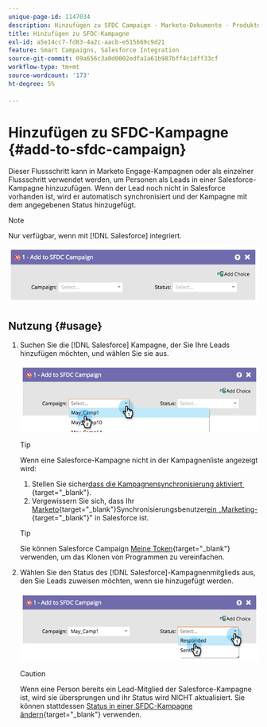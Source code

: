 ```yaml
---
unique-page-id: 1147034
description: Hinzufügen zu SFDC Campaign - Marketo-Dokumente - Produktdokumentation
title: Hinzufügen zu SFDC-Kampagne
exl-id: a5e14cc7-fd83-4a2c-aacb-e515669c9d21
feature: Smart Campaigns, Salesforce Integration
source-git-commit: 09a656c3a0d0002edfa1a61b987bff4c1dff33cf
workflow-type: tm+mt
source-wordcount: '173'
ht-degree: 5%

---
```


# Hinzufügen zu SFDC-Kampagne {#add-to-sfdc-campaign}

Dieser Flussschritt kann in Marketo Engage-Kampagnen oder als einzelner Flussschritt verwendet werden, um Personen als Leads in einer Salesforce-Kampagne hinzuzufügen. Wenn der Lead noch nicht in Salesforce vorhanden ist, wird er automatisch synchronisiert und der Kampagne mit dem angegebenen Status hinzugefügt.

>[!NOTE]
>
>Nur verfügbar, wenn mit [!DNL Salesforce] integriert.

![](assets/add-to-sfdc-campaign-1.png)

## Nutzung {#usage}

1. Suchen Sie die [!DNL Salesforce] Kampagne, der Sie Ihre Leads hinzufügen möchten, und wählen Sie sie aus.

   ![](assets/add-to-sfdc-campaign-2.png)

   >[!TIP]
   >
   >Wenn eine Salesforce-Kampagne nicht in der Kampagnenliste angezeigt wird:
   >
   > 1. Stellen Sie sicher[&#x200B; dass die Kampagnensynchronisierung aktiviert &#x200B;](/help/marketo/product-docs/crm-sync/salesforce-sync/setup/optional-steps/enable-disable-campaign-sync.md){target="_blank"}.
   > 1. Vergewissern Sie sich, dass Ihr [Marketo](/help/marketo/product-docs/crm-sync/salesforce-sync/setup/enterprise-unlimited-edition/step-2-of-3-create-a-salesforce-user-for-marketo-enterprise-unlimited.md){target="_blank"}Synchronisierungsbenutzer[&#x200B; ein „Marketing-](/help/marketo/product-docs/crm-sync/salesforce-sync/setup/optional-steps/enable-disable-campaign-sync/make-marketo-sync-user-a-marketing-user.md){target="_blank"}&quot; in Salesforce ist.

   >[!TIP]
   >
   >Sie können Salesforce Campaign [Meine Token](/help/marketo/product-docs/core-marketo-concepts/programs/tokens/managing-my-tokens.md){target="_blank"} verwenden, um das Klonen von Programmen zu vereinfachen.

1. Wählen Sie den Status des [!DNL Salesforce]-Kampagnenmitglieds aus, den Sie Leads zuweisen möchten, wenn sie hinzugefügt werden.

   ![](assets/add-to-sfdc-campaign-3.png)

   >[!CAUTION]
   >
   >Wenn eine Person bereits ein Lead-Mitglied der Salesforce-Kampagne ist, wird sie übersprungen und ihr Status wird NICHT aktualisiert. Sie können stattdessen [Status in einer SFDC-Kampagne ändern](/help/marketo/product-docs/core-marketo-concepts/smart-campaigns/salesforce-flow-actions/change-status-in-sfdc-campaign.md){target="_blank"} verwenden.
